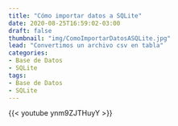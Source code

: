 ```yaml
---
title: "Cómo importar datos a SQLite"
date: 2020-08-25T16:59:02-03:00
draft: false
thumbnail: "img/ComoImportarDatosASQLite.jpg"
lead: "Convertimos un archivo csv en tabla"
categories:
- Base de Datos
- SQLite
tags:
- Base de Datos
- SQLite
---
```


{{< youtube ynm9ZJTHuyY >}}